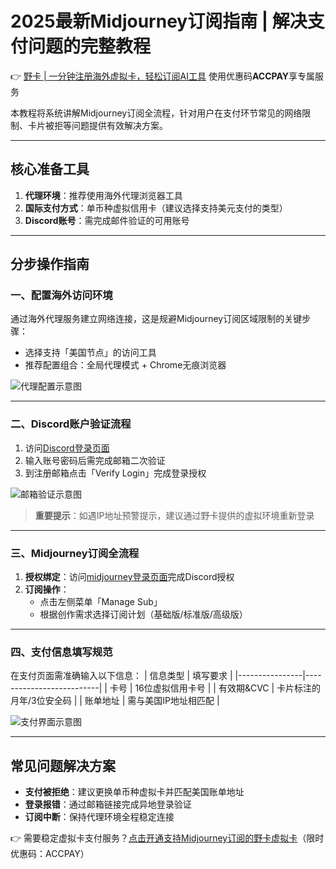 # 2025最新Midjourney订阅指南 | 解决支付问题的完整教程

👉 [野卡 | 一分钟注册海外虚拟卡，轻松订阅AI工具](https://bbtdd.com/yeka) 使用优惠码**ACCPAY**享专属服务

本教程将系统讲解Midjourney订阅全流程，针对用户在支付环节常见的网络限制、卡片被拒等问题提供有效解决方案。

---

## 核心准备工具
1. **代理环境**：推荐使用海外代理浏览器工具
2. **国际支付方式**：单币种虚拟信用卡（建议选择支持美元支付的类型）
3. **Discord账号**：需完成邮件验证的可用账号

---

## 分步操作指南

### 一、配置海外访问环境
通过海外代理服务建立网络连接，这是规避Midjourney订阅区域限制的关键步骤：
- 选择支持「美国节点」的访问工具
- 推荐配置组合：全局代理模式 + Chrome无痕浏览器

![代理配置示意图](https://bbtdd.com/wp-content/uploads/img/9971368566034990.webp)

---

### 二、Discord账户验证流程
1. 访问[Discord登录页面](https://discord.com/login) 
2. 输入账号密码后需完成邮箱二次验证
3. 到注册邮箱点击「Verify Login」完成登录授权

![邮箱验证示意图](https://bbtdd.com/wp-content/uploads/img/776608706.webp)

> **重要提示**：如遇IP地址预警提示，建议通过野卡提供的虚拟环境重新登录

---

### 三、Midjourney订阅全流程
1. **授权绑定**：访问[midjourney登录页面](https://www.midjourney.com/login/)完成Discord授权
2. **订阅操作**：
   - 点击左侧菜单「Manage Sub」
   - 根据创作需求选择订阅计划（基础版/标准版/高级版）

---

### 四、支付信息填写规范
在支付页面需准确输入以下信息：
| 信息类型       | 填写要求                  |
|----------------|--------------------------|
| 卡号           | 16位虚拟信用卡号          |
| 有效期&CVC     | 卡片标注的月年/3位安全码  |
| 账单地址       | 需与美国IP地址相匹配      |

![支付界面示意图](https://bbtdd.com/wp-content/uploads/img/26615540.webp)

---

## 常见问题解决方案
- **支付被拒绝**：建议更换单币种虚拟卡并匹配美国账单地址
- **登录报错**：通过邮箱链接完成异地登录验证
- **订阅中断**：保持代理环境全程稳定连接

👉 需要稳定虚拟卡支付服务？[点击开通支持Midjourney订阅的野卡虚拟卡](https://bbtdd.com/yeka)（限时优惠码：ACCPAY）